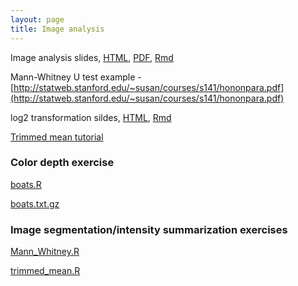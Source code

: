 ```yaml
---
layout: page
title: Image analysis
---
```


Image analysis slides, [HTML](/BIOS567/assets/presentation_Image/Image_analysis.html), [PDF](/BIOS567/assets/presentation_Image/Image_analysis_handouts.pdf), [Rmd](/BIOS567/assets/presentation_Image/Image_analysis.Rmd)

Mann-Whitney U test example - [http://statweb.stanford.edu/~susan/courses/s141/hononpara.pdf](http://statweb.stanford.edu/~susan/courses/s141/hononpara.pdf)

log2 transformation sildes, [HTML](/BIOS567/assets/presentation_Image/log2_transformation.html), [Rmd](/BIOS567/assets/presentation_Image/log2_transformation.Rmd)

[Trimmed mean tutorial](/BIOS567/assets/presentation_Image/Trimmed_mean.pdf)


### Color depth exercise

[boats.R](/BIOS567/assets/presentation_Image/boats.R)

[boats.txt.gz](/BIOS567/assets/presentation_Image/boats.txt.gz)


### Image segmentation/intensity summarization exercises

[Mann_Whitney.R](/BIOS567/assets/presentation_Image/Mann_Whitney.R)

[trimmed_mean.R](/BIOS567/assets/presentation_Image/trimmed_mean.R)


